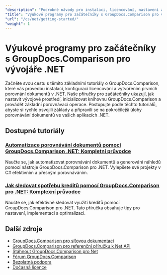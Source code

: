 ```yaml
---
"description": "Podrobné návody pro instalaci, licencování, nastavení a vytvoření prvního porovnání dokumentů v aplikacích .NET nástroje GroupDocs.Comparison."
"title": "Výukové programy pro začátečníky s GroupDocs.Comparison pro vývojáře .NET"
"url": "/cs/net/getting-started/"
"weight": 1
---
```


# Výukové programy pro začátečníky s GroupDocs.Comparison pro vývojáře .NET

Začněte svou cestu s těmito základními tutoriály o GroupDocs.Comparison, které vás provedou instalací, konfigurací licencování a vytvořením prvních porovnání dokumentů v .NET. Naše příručky pro začátečníky ukazují, jak nastavit vývojové prostředí, inicializovat knihovnu GroupDocs.Comparison a provádět základní porovnávací operace. Postupujte podle těchto tutoriálů, abyste si rychle osvojili základy a připravili se na pokročilejší úlohy porovnávání dokumentů ve vašich aplikacích .NET.

## Dostupné tutoriály

### [Automatizace porovnávání dokumentů pomocí GroupDocs.Comparison .NET: Kompletní průvodce](./automate-document-comparison-groupdocs-net/)
Naučte se, jak automatizovat porovnávání dokumentů a generování náhledů pomocí nástroje GroupDocs.Comparison pro .NET. Vylepšete své projekty v C# efektivním a přesným porovnáváním.

### [Jak sledovat spotřebu kreditů pomocí GroupDocs.Comparison pro .NET: Komplexní průvodce](./track-credit-consumption-groupdocs-comparison-dotnet/)
Naučte se, jak efektivně sledovat využití kreditů pomocí GroupDocs.Comparison pro .NET. Tato příručka obsahuje tipy pro nastavení, implementaci a optimalizaci.

## Další zdroje

- [GroupDocs.Comparison pro síťovou dokumentaci](https://docs.groupdocs.com/comparison/net/)
- [GroupDocs.Comparison pro referenční příručku k Net API](https://reference.groupdocs.com/comparison/net/)
- [Stáhnout GroupDocs.Comparison pro Net](https://releases.groupdocs.com/comparison/net/)
- [Fórum GroupDocs.Comparison](https://forum.groupdocs.com/c/comparison)
- [Bezplatná podpora](https://forum.groupdocs.com/)
- [Dočasná licence](https://purchase.groupdocs.com/temporary-license/)